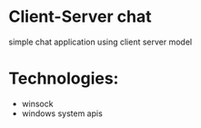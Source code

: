 # Client-Server chat
simple chat application using client server model

# Technologies:
* winsock
* windows system apis
